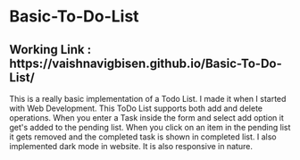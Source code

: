 # Basic-To-Do-List

<h2> Working Link : https://vaishnavigbisen.github.io/Basic-To-Do-List/ </h2>


This is a really basic implementation of a Todo List. I made it when I started with Web Development. This ToDo List supports both add and delete operations. When you enter a Task inside the form and select add option it get's added to the pending list. When you click on an item in the pending list it gets removed and the completed task is shown in completed list. I also implemented dark mode in website. It is also responsive in nature.
